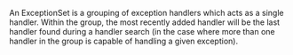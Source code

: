 An ExceptionSet is a grouping of exception handlers which acts as a single handler.  Within the group, the most recently added handler will be the last handler found during a handler search (in the case where more than one handler in the group is capable of handling a given exception). 